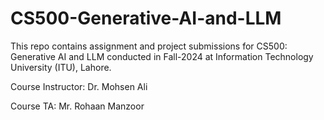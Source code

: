 # CS500-Generative-AI-and-LLM
This repo contains assignment and project submissions for CS500: Generative AI and LLM conducted in Fall-2024 at Information Technology University (ITU), Lahore.

Course Instructor: Dr. Mohsen Ali

Course TA: Mr. Rohaan Manzoor 
